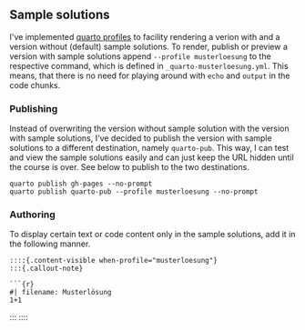 

## Sample solutions

I've implemented [quarto profiles](https://quarto.org/docs/projects/profiles.html) to facility rendering a verion with and a version without (default) sample solutions. To render, publish or preview a version with sample solutions append `--profile musterloesung` to the respective command, which is defined in `_quarto-musterloesung.yml`. This means, that there is no need for playing around with `echo` and `output` in the code chunks.


### Publishing 

Instead of overwriting the version without sample solution with the version with sample solutions, I've decided to publish the version with sample solutions to a different destination, namely `quarto-pub`. This way, I can test and view the sample solutions easily and can just keep the URL hidden until the course is over. See below to publish to the two destinations.


```
quarto publish gh-pages --no-prompt
quarto publish quarto-pub --profile musterloesung --no-prompt
```

### Authoring

To display certain text or code content only in the sample solutions, add it in the following manner. 

```
::::{.content-visible when-profile="musterloesung"}
:::{.callout-note}

```{r}
#| filename: Musterlösung
1+1
```

:::
::::

```